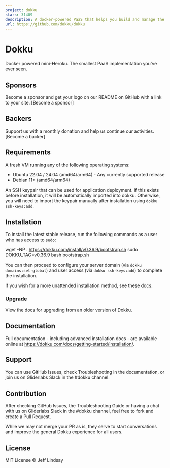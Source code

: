 ```yaml
---
project: dokku
stars: 31409
description: A docker-powered PaaS that helps you build and manage the lifecycle of applications
url: https://github.com/dokku/dokku
---
```


Dokku
=====

Docker powered mini-Heroku. The smallest PaaS implementation you've ever seen.

Sponsors
--------

Become a sponsor and get your logo on our README on GitHub with a link to your site. \[Become a sponsor\]

Backers
-------

Support us with a monthly donation and help us continue our activities. \[Become a backer\]

Requirements
------------

A fresh VM running any of the following operating systems:

-   Ubuntu 22.04 / 24.04 (amd64/arm64) - Any currently supported release
-   Debian 11+ (amd64/arm64)

An SSH keypair that can be used for application deployment. If this exists before installation, it will be automatically imported into dokku. Otherwise, you will need to import the keypair manually after installation using `dokku ssh-keys:add`.

Installation
------------

To install the latest stable release, run the following commands as a user who has access to `sudo`:

wget -NP . https://dokku.com/install/v0.36.9/bootstrap.sh
sudo DOKKU\_TAG=v0.36.9 bash bootstrap.sh

You can then proceed to configure your server domain (via `dokku domains:set-global`) and user access (via `dokku ssh-keys:add`) to complete the installation.

If you wish for a more unattended installation method, see these docs.

### Upgrade

View the docs for upgrading from an older version of Dokku.

Documentation
-------------

Full documentation - including advanced installation docs - are available online at https://dokku.com/docs/getting-started/installation/.

Support
-------

You can use GitHub Issues, check Troubleshooting in the documentation, or join us on Gliderlabs Slack in the #dokku channel.

Contribution
------------

After checking GitHub Issues, the Troubleshooting Guide or having a chat with us on Gliderlabs Slack in the #dokku channel, feel free to fork and create a Pull Request.

While we may not merge your PR as is, they serve to start conversations and improve the general Dokku experience for all users.

License
-------

MIT License © Jeff Lindsay
